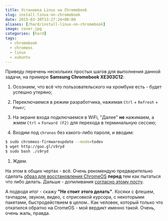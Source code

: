 ```yaml
---
title: Установка Linux на Chromebook
slug: install-linux-on-chromebook
date: 2015-03-30T13:27:24+00:00
aliases: [/hard/install-linux-on-chromebook]
image: cover.jpg
categories: [hard]
tags:
  - chromebook
  - chromeos
  - linux
  - xubuntu
---
```


Приведу перечень нескольких простых шагов для выполнения данной задачи, на примере **Samsung Chromebook XE303C12**:

1. Осознаем, что всё что пользовательского на хромбуке есть - будет успешно утеряно;

1. Переключаемся в режим разработчика, нажимая `Ctrl` + `Refresh` + `Power`;

1. На экране входа подключаемся в WiFi, "Далее" **не** нажимаем, а жмем `Ctrl` + `Forward (F2)` для перехода в терминальную сессию;

1. Входим под `chronos` без какого-либо пароля, и вводим:

```bash
$ sudo chromeos-firmwareupdate --mode=todev
$ wget http://goo.gl/s9ryd
$ sudo bash ./s9ryd
```

1. Ждем.

На этом в общих чертах - всё. Очень рекомендую предварительно сделать [образ для восстановления ChromeOS](https://support.google.com/chromebook/answer/1080595?hl=ru) **перед** тем как пытаться что либо делать. Дальше - допиливания [согласно этому посту](https://chrubu.wordpress.com/2014/11/06/installing-ubuntu-14-10-on-the-samsung-arm-chromebook-series-3-xe303c12/).

А подводя итог - скажу **"Не стоит этого делать"**. Косяки с флешем, тачпадом, звуком, видео, с отрисовкой курсора, с некоторыми пакетами, быстродействием в целом.. Как человек, который только что откатился обратно на CromeOS - мой вердикт именно такой. Очень, очень жаль, правда.
